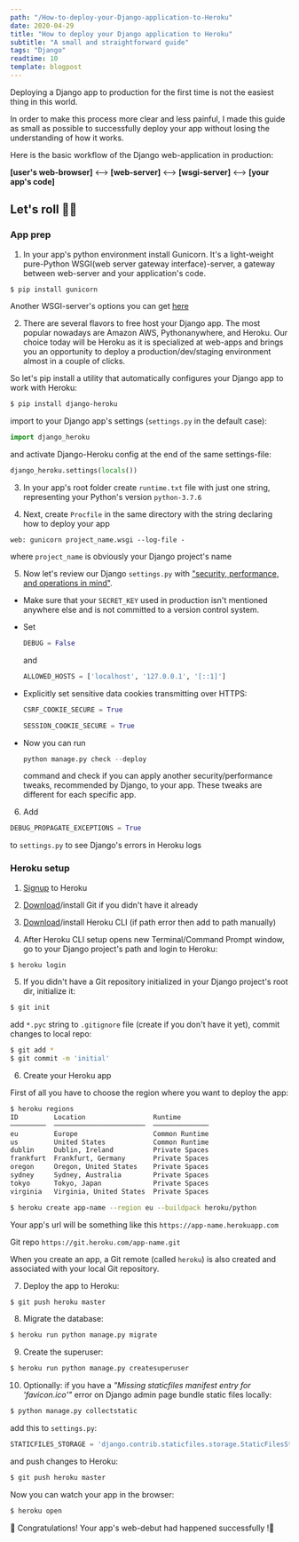 ```yaml
---
path: "/How-to-deploy-your-Django-application-to-Heroku"
date: 2020-04-29
title: "How to deploy your Django application to Heroku"
subtitle: "A small and straightforward guide"
tags: "Django"
readtime: 10
template: blogpost
---
```


Deploying a Django app to production for the first time is not the easiest thing in this world.

In order to make this process more clear and less painful, I made this guide as small as possible to successfully deploy your app without losing the understanding of how it works.

Here is the basic workflow of the Django web-application in production:

**[user's web-browser]** <--> **[web-server]** <--> **[wsgi-server]** <--> **[your app's code]**

## Let's roll 🚴‍♀️

### App prep

1. In your app's python environment install Gunicorn. It's a light-weight pure-Python WSGI(web server gateway interface)-server, a gateway between web-server and your application's code.

```bash
$ pip install gunicorn
```

Another WSGI-server's options you can get [here](https://docs.djangoproject.com/en/3.0/howto/deployment/wsgi/#how-to-deploy-with-wsgi)

2. There are several flavors to free host your Django app. The most popular nowadays are Amazon AWS, Pythonanywhere, and Heroku. Our choice today will be Heroku as it is specialized at web-apps and brings you an opportunity to deploy a production/dev/staging environment almost in a couple of clicks.

So let's pip install a utility that automatically configures your Django app to work with Heroku:

```bash
$ pip install django-heroku
```

import to your Django app's settings (`settings.py` in the default case):

```python
import django_heroku
```

and activate Django-Heroku config at the end of the same settings-file:

```python
django_heroku.settings(locals())
```

3. In your app's root folder create `runtime.txt` file with just one string, representing your Python's version `python-3.7.6`

4. Next, create `Procfile` in the same directory with the string declaring how to deploy your app

```text
web: gunicorn project_name.wsgi --log-file -
```

where `project_name` is obviously your Django project's name

5. Now let's review our Django `settings.py` with ["security, performance, and operations in mind"](https://docs.djangoproject.com/en/3.0/howto/deployment/checklist/).

- Make sure that your `SECRET_KEY` used in production isn't mentioned anywhere else and is not committed to a version control system.

- Set

   ```python
   DEBUG = False
   ```

   and

   ```python
   ALLOWED_HOSTS = ['localhost', '127.0.0.1', '[::1]']
   ```

- Explicitly set sensitive data cookies transmitting over HTTPS:

   ```python
   CSRF_COOKIE_SECURE = True
   ````

   ```python
   SESSION_COOKIE_SECURE = True
   ```

- Now you can run

   ```python
   python manage.py check --deploy
   ```

   command and check if you can apply another security/performance tweaks, recommended by Django, to your app. These tweaks are different for each specific app.

6. Add

```python
DEBUG_PROPAGATE_EXCEPTIONS = True
```

to `settings.py` to see Django's errors in Heroku logs

### Heroku setup

1. [Signup](https://signup.heroku.com/) to Heroku

2. [Download](https://git-scm.com/downloads)/install Git if you didn't have it already

3. [Download](https://devcenter.heroku.com/articles/heroku-cli#download-and-install)/install Heroku CLI (if path error then add to path manually)

4. After Heroku CLI setup opens new Terminal/Command Prompt window, go to your Django project's path and login to Heroku:

```bash
$ heroku login
```

5. If you didn't have a Git repository initialized in your Django project's root dir, initialize it:

```bash
$ git init
```

add `*.pyc` string to `.gitignore` file (create if you don't have it yet), commit changes to local repo:

```bash
$ git add *
$ git commit -m 'initial'
```

6. Create your Heroku app

First of all you have to choose the region where you want to deploy the app:

```bash
$ heroku regions
ID         Location                 Runtime
─────────  ───────────────────────  ──────────────
eu         Europe                   Common Runtime
us         United States            Common Runtime
dublin     Dublin, Ireland          Private Spaces
frankfurt  Frankfurt, Germany       Private Spaces
oregon     Oregon, United States    Private Spaces
sydney     Sydney, Australia        Private Spaces
tokyo      Tokyo, Japan             Private Spaces
virginia   Virginia, United States  Private Spaces
```

```bash
$ heroku create app-name --region eu --buildpack heroku/python
```

Your app's url will be something like this `https://app-name.herokuapp.com`

Git repo `https://git.heroku.com/app-name.git`

When you create an app, a Git remote (called `heroku`) is also created and associated with your local Git repository.

7. Deploy the app to Heroku:

```bash
$ git push heroku master
```

8. Migrate the database:

```bash
$ heroku run python manage.py migrate
```

9. Create the superuser:

```bash
$ heroku run python manage.py createsuperuser
```

10. Optionally: if you have a *"Missing staticfiles manifest entry for 'favicon.ico'"* error on Django admin page bundle static files locally:

```bash
$ python manage.py collectstatic
```

add this to `settings.py`:

```python
STATICFILES_STORAGE = 'django.contrib.staticfiles.storage.StaticFilesStorage'
```

and push changes to Heroku:

```bash
$ git push heroku master
```

Now you can watch your app in the browser:

```bash
$ heroku open
```

🎉 Congratulations! Your app's web-debut had happened successfully !🍹
